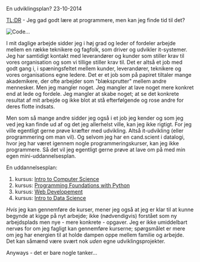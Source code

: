 En udviklingsplan?
23-10-2014


[TL;DR](http://en.wikipedia.org/wiki/Wikipedia:Too_long;_didn't_read) - Jeg gad godt lære at programmere, men kan jeg finde tid til det?

![Code...](https://log.logiskhave.dk/static/20141023_code.jpg "Code...")

I mit daglige arbejde sidder jeg i høj grad og leder of fordeler arbejde mellem en række teknikere og fagfolk, som driver og udvikler it-systemer. Jeg har samtidigt kontakt med leverandører og kunder som stiller krav til vores organisation og som vi tillige stiller krav til. Det er altså et job med godt gang i, i spæningsfeltet mellem kunder, leverandører, teknikere og vores organisations egne ledere. Det er et job som på papiret tiltaler mange akademikere, der ofte arbejder som "blæksprutter" mellem andre mennesker. Men jeg mangler noget. Jeg mangler at lave noget mere konkret end at lede og fordele. Jeg mangler at skabe noget; at se det konkrete resultat af mit arbejde og ikke blot at stå efterfølgende og rose andre for deres flotte indsats.

Men som så mange andre sidder jeg også i et job jeg kender og som jeg ved jeg kan finde ud af og det jeg allerhelst ville, kan jeg ikke rigtigt. For jeg ville egentligt gerne prøve kræfter med udvikling. Altså it-udvikling (eller programmering om man vil). Og selvom jeg har en cand.scient i datalogi, hvor jeg har været igennem nogle programmeringskurser, kan jeg ikke programmere. Så det vil jeg egentligt gerne prøve at lave om på med min egen mini-uddannelsesplan.

En uddannelsesplan:   
1. kursus: [Intro to Computer Science](https://www.udacity.com/course/cs101)   
2. kursus: [Programming Foundations with Python](https://www.udacity.com/course/ud036)   
3. kursus: [Web Developement](https://www.udacity.com/course/cs253)   
4. kursus: [Intro to Data Science](https://www.udacity.com/course/ud359)   

*Hvis* jeg kan gennemføre de kurser, mener jeg også at jeg er klar til at kunne begynde at kigge på nyt arbejde; ikke (nødvendigvis) forstået som ny arbejdsplads men nye - mere konkrete - opgaver. Jeg er ikke umiddelbart nervøs for om jeg fagligt kan gennemføre kurserne; spørgsmålet er mere om jeg har energien til at holde dampen oppe mellem familie og arbejde. Det kan såmænd være svært nok *uden* egne udviklingsprojekter.

Anyways - det er bare nogle tanker...
